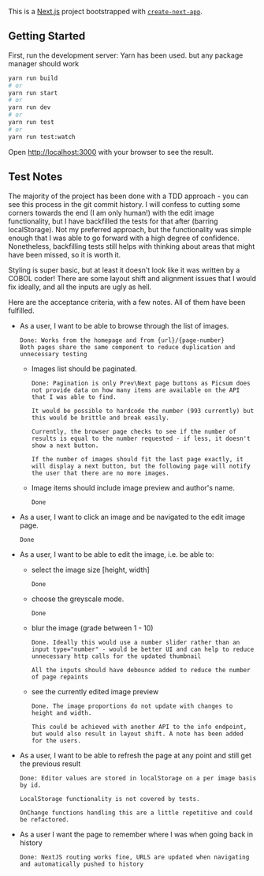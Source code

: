 This is a [Next.js](https://nextjs.org) project bootstrapped with [`create-next-app`](https://nextjs.org/docs/app/api-reference/cli/create-next-app).

## Getting Started

First, run the development server:
Yarn has been used. but any package manager should work

```bash
yarn run build
# or
yarn run start
# or
yarn run dev
# or
yarn run test
# or
yarn run test:watch
```

Open [http://localhost:3000](http://localhost:3000) with your browser to see the result.

## Test Notes

The majority of the project has been done with a TDD approach - you can see this process in the git commit history.
I will confess to cutting some corners towards the end (I am only human!) with the edit image functionality, but I have backfilled the tests for that after (barring localStorage).  Not my preferred approach, but the functionality was simple enough that I was able to go forward with a high degree of confidence.
Nonetheless, backfilling tests still helps with thinking about areas that might have been missed, so it is worth it.

Styling is super basic, but at least it doesn't look like it was written by a COBOL coder! There are some layout shift and alignment issues that I would fix ideally, and all the inputs are ugly as hell.

Here are the acceptance criteria, with a few notes. All of them have been fulfilled.

* As a user, I want to be able to browse through the list of images.

      Done: Works from the homepage and from {url}/{page-number}
      Both pages share the same component to reduce duplication and unnecessary testing

  * Images list should be paginated.

        Done: Pagination is only Prev\Next page buttons as Picsum does not provide data on how many items are available on the API that I was able to find.

        It would be possible to hardcode the number (993 currently) but this would be brittle and break easily.

        Currently, the browser page checks to see if the number of results is equal to the number requested - if less, it doesn't show a next button.

        If the number of images should fit the last page exactly, it will display a next button, but the following page will notify the user that there are no more images.

  * Image items should include image preview and author's name.

        Done

* As a user, I want to click an image and be navigated to the edit image page.

      Done

* As a user, I want to be able to edit the image, i.e. be able to:

    * select the image size [height, width]

          Done

    * choose the greyscale mode.

          Done

    * blur the image (grade between 1 - 10)

          Done. Ideally this would use a number slider rather than an input type="number" - would be better UI and can help to reduce unnecessary http calls for the updated thumbnail

          All the inputs should have debounce added to reduce the number of page repaints

    * see the currently edited image preview

          Done. The image proportions do not update with changes to height and width.

          This could be achieved with another API to the info endpoint, but would also result in layout shift. A note has been added for the users.

* As a user, I want to be able to refresh the page at any point and still get the previous result

      Done: Editor values are stored in localStorage on a per image basis by id.

      LocalStorage functionality is not covered by tests.

      OnChange functions handling this are a little repetitive and could be refactored.

* As a user I want the page to remember where I was when going back in history

      Done: NextJS routing works fine, URLS are updated when navigating and automatically pushed to history
